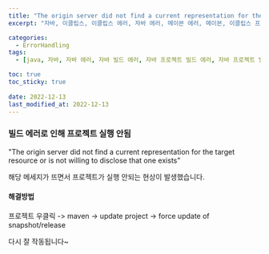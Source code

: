 ```yaml
---
title: "The origin server did not find a current representation for the target resource or is not willing to disclose that one exists"
excerpt: "자바, 이클립스, 이클립스 에러, 자바 에러, 메이븐 에러, 메이븐, 이클립스 프로젝트 빌드, 이클립스 프로젝트 빌드 에러, The origin server did not find a current representation for the target resource or is not willing to disclose that one exists"

categories:
  - ErrorHandling
tags:
  - [java, 자바, 자바 에러, 자바 빌드 에러, 자바 프로젝트 빌드 에러, 자바 프로젝트 빌드]

toc: true
toc_sticky: true
 
date: 2022-12-13
last_modified_at: 2022-12-13
---
```

### 빌드 에러로 인해 프로젝트 실행 안됨
"The origin server did not find a current representation for the target resource or is not willing to disclose that one exists"

해당 메세지가 뜨면서 프로젝트가 실행 안되는 현상이 발생했습니다.

#### 해결방법

프로젝트 우클릭 -> maven -> update project -> force update of snapshot/release

다시 잘 작동됩니다~